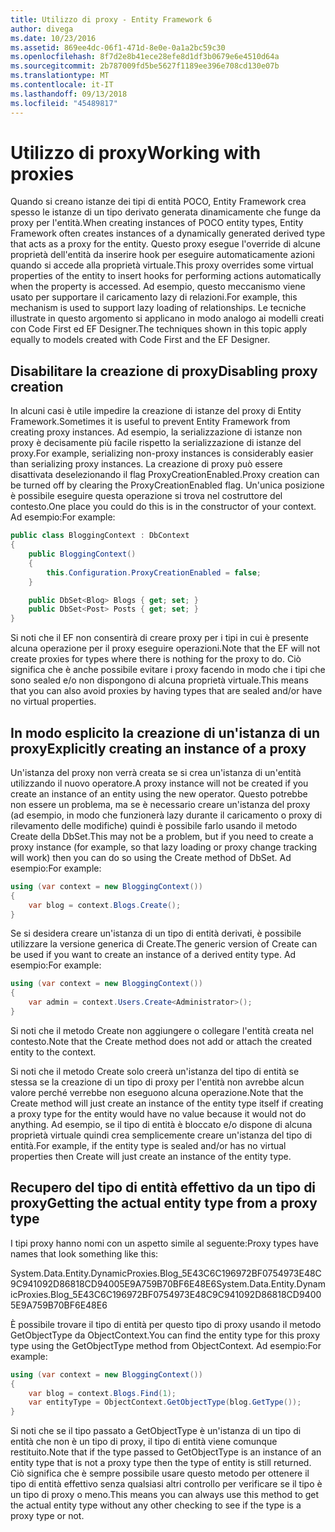 ```yaml
---
title: Utilizzo di proxy - Entity Framework 6
author: divega
ms.date: 10/23/2016
ms.assetid: 869ee4dc-06f1-471d-8e0e-0a1a2bc59c30
ms.openlocfilehash: 8f7d2e8b41ece28efe8d1df3b0679e6e4510d64a
ms.sourcegitcommit: 2b787009fd5be5627f1189ee396e708cd130e07b
ms.translationtype: MT
ms.contentlocale: it-IT
ms.lasthandoff: 09/13/2018
ms.locfileid: "45489817"
---
```

# <a name="working-with-proxies"></a><span data-ttu-id="f1294-102">Utilizzo di proxy</span><span class="sxs-lookup"><span data-stu-id="f1294-102">Working with proxies</span></span>
<span data-ttu-id="f1294-103">Quando si creano istanze dei tipi di entità POCO, Entity Framework crea spesso le istanze di un tipo derivato generata dinamicamente che funge da proxy per l'entità.</span><span class="sxs-lookup"><span data-stu-id="f1294-103">When creating instances of POCO entity types, Entity Framework often creates instances of a dynamically generated derived type that acts as a proxy for the entity.</span></span> <span data-ttu-id="f1294-104">Questo proxy esegue l'override di alcune proprietà dell'entità da inserire hook per eseguire automaticamente azioni quando si accede alla proprietà virtuale.</span><span class="sxs-lookup"><span data-stu-id="f1294-104">This proxy overrides some virtual properties of the entity to insert hooks for performing actions automatically when the property is accessed.</span></span> <span data-ttu-id="f1294-105">Ad esempio, questo meccanismo viene usato per supportare il caricamento lazy di relazioni.</span><span class="sxs-lookup"><span data-stu-id="f1294-105">For example, this mechanism is used to support lazy loading of relationships.</span></span> <span data-ttu-id="f1294-106">Le tecniche illustrate in questo argomento si applicano in modo analogo ai modelli creati con Code First ed EF Designer.</span><span class="sxs-lookup"><span data-stu-id="f1294-106">The techniques shown in this topic apply equally to models created with Code First and the EF Designer.</span></span>  

## <a name="disabling-proxy-creation"></a><span data-ttu-id="f1294-107">Disabilitare la creazione di proxy</span><span class="sxs-lookup"><span data-stu-id="f1294-107">Disabling proxy creation</span></span>  

<span data-ttu-id="f1294-108">In alcuni casi è utile impedire la creazione di istanze del proxy di Entity Framework.</span><span class="sxs-lookup"><span data-stu-id="f1294-108">Sometimes it is useful to prevent Entity Framework from creating proxy instances.</span></span> <span data-ttu-id="f1294-109">Ad esempio, la serializzazione di istanze non proxy è decisamente più facile rispetto la serializzazione di istanze del proxy.</span><span class="sxs-lookup"><span data-stu-id="f1294-109">For example, serializing non-proxy instances is considerably easier than serializing proxy instances.</span></span> <span data-ttu-id="f1294-110">La creazione di proxy può essere disattivata deselezionando il flag ProxyCreationEnabled.</span><span class="sxs-lookup"><span data-stu-id="f1294-110">Proxy creation can be turned off by clearing the ProxyCreationEnabled flag.</span></span> <span data-ttu-id="f1294-111">Un'unica posizione è possibile eseguire questa operazione si trova nel costruttore del contesto.</span><span class="sxs-lookup"><span data-stu-id="f1294-111">One place you could do this is in the constructor of your context.</span></span> <span data-ttu-id="f1294-112">Ad esempio:</span><span class="sxs-lookup"><span data-stu-id="f1294-112">For example:</span></span>  

``` csharp
public class BloggingContext : DbContext
{
    public BloggingContext()
    {
        this.Configuration.ProxyCreationEnabled = false;
    }  

    public DbSet<Blog> Blogs { get; set; }
    public DbSet<Post> Posts { get; set; }
}
```  

<span data-ttu-id="f1294-113">Si noti che il EF non consentirà di creare proxy per i tipi in cui è presente alcuna operazione per il proxy eseguire operazioni.</span><span class="sxs-lookup"><span data-stu-id="f1294-113">Note that the EF will not create proxies for types where there is nothing for the proxy to do.</span></span> <span data-ttu-id="f1294-114">Ciò significa che è anche possibile evitare i proxy facendo in modo che i tipi che sono sealed e/o non dispongono di alcuna proprietà virtuale.</span><span class="sxs-lookup"><span data-stu-id="f1294-114">This means that you can also avoid proxies by having types that are sealed and/or have no virtual properties.</span></span>  

## <a name="explicitly-creating-an-instance-of-a-proxy"></a><span data-ttu-id="f1294-115">In modo esplicito la creazione di un'istanza di un proxy</span><span class="sxs-lookup"><span data-stu-id="f1294-115">Explicitly creating an instance of a proxy</span></span>  

<span data-ttu-id="f1294-116">Un'istanza del proxy non verrà creata se si crea un'istanza di un'entità utilizzando il nuovo operatore.</span><span class="sxs-lookup"><span data-stu-id="f1294-116">A proxy instance will not be created if you create an instance of an entity using the new operator.</span></span> <span data-ttu-id="f1294-117">Questo potrebbe non essere un problema, ma se è necessario creare un'istanza del proxy (ad esempio, in modo che funzionerà lazy durante il caricamento o proxy di rilevamento delle modifiche) quindi è possibile farlo usando il metodo Create della DbSet.</span><span class="sxs-lookup"><span data-stu-id="f1294-117">This may not be a problem, but if you need to create a proxy instance (for example, so that lazy loading or proxy change tracking will work) then you can do so using the Create method of DbSet.</span></span> <span data-ttu-id="f1294-118">Ad esempio:</span><span class="sxs-lookup"><span data-stu-id="f1294-118">For example:</span></span>  

``` csharp
using (var context = new BloggingContext())
{
    var blog = context.Blogs.Create();
}
```  

<span data-ttu-id="f1294-119">Se si desidera creare un'istanza di un tipo di entità derivati, è possibile utilizzare la versione generica di Create.</span><span class="sxs-lookup"><span data-stu-id="f1294-119">The generic version of Create can be used if you want to create an instance of a derived entity type.</span></span> <span data-ttu-id="f1294-120">Ad esempio:</span><span class="sxs-lookup"><span data-stu-id="f1294-120">For example:</span></span>  

``` csharp
using (var context = new BloggingContext())
{
    var admin = context.Users.Create<Administrator>();
}
```  

<span data-ttu-id="f1294-121">Si noti che il metodo Create non aggiungere o collegare l'entità creata nel contesto.</span><span class="sxs-lookup"><span data-stu-id="f1294-121">Note that the Create method does not add or attach the created entity to the context.</span></span>  

<span data-ttu-id="f1294-122">Si noti che il metodo Create solo creerà un'istanza del tipo di entità se stessa se la creazione di un tipo di proxy per l'entità non avrebbe alcun valore perché verrebbe non eseguono alcuna operazione.</span><span class="sxs-lookup"><span data-stu-id="f1294-122">Note that the Create method will just create an instance of the entity type itself if creating a proxy type for the entity would have no value because it would not do anything.</span></span> <span data-ttu-id="f1294-123">Ad esempio, se il tipo di entità è bloccato e/o dispone di alcuna proprietà virtuale quindi crea semplicemente creare un'istanza del tipo di entità.</span><span class="sxs-lookup"><span data-stu-id="f1294-123">For example, if the entity type is sealed and/or has no virtual properties then Create will just create an instance of the entity type.</span></span>  

## <a name="getting-the-actual-entity-type-from-a-proxy-type"></a><span data-ttu-id="f1294-124">Recupero del tipo di entità effettivo da un tipo di proxy</span><span class="sxs-lookup"><span data-stu-id="f1294-124">Getting the actual entity type from a proxy type</span></span>  

<span data-ttu-id="f1294-125">I tipi proxy hanno nomi con un aspetto simile al seguente:</span><span class="sxs-lookup"><span data-stu-id="f1294-125">Proxy types have names that look something like this:</span></span>  

<span data-ttu-id="f1294-126">System.Data.Entity.DynamicProxies.Blog_5E43C6C196972BF0754973E48C9C941092D86818CD94005E9A759B70BF6E48E6</span><span class="sxs-lookup"><span data-stu-id="f1294-126">System.Data.Entity.DynamicProxies.Blog_5E43C6C196972BF0754973E48C9C941092D86818CD94005E9A759B70BF6E48E6</span></span>  

<span data-ttu-id="f1294-127">È possibile trovare il tipo di entità per questo tipo di proxy usando il metodo GetObjectType da ObjectContext.</span><span class="sxs-lookup"><span data-stu-id="f1294-127">You can find the entity type for this proxy type using the GetObjectType method from ObjectContext.</span></span> <span data-ttu-id="f1294-128">Ad esempio:</span><span class="sxs-lookup"><span data-stu-id="f1294-128">For example:</span></span>  

``` csharp
using (var context = new BloggingContext())
{
    var blog = context.Blogs.Find(1);
    var entityType = ObjectContext.GetObjectType(blog.GetType());
}
```  

<span data-ttu-id="f1294-129">Si noti che se il tipo passato a GetObjectType è un'istanza di un tipo di entità che non è un tipo di proxy, il tipo di entità viene comunque restituito.</span><span class="sxs-lookup"><span data-stu-id="f1294-129">Note that if the type passed to GetObjectType is an instance of an entity type that is not a proxy type then the type of entity is still returned.</span></span> <span data-ttu-id="f1294-130">Ciò significa che è sempre possibile usare questo metodo per ottenere il tipo di entità effettivo senza qualsiasi altri controllo per verificare se il tipo è un tipo di proxy o meno.</span><span class="sxs-lookup"><span data-stu-id="f1294-130">This means you can always use this method to get the actual entity type without any other checking to see if the type is a proxy type or not.</span></span>  
